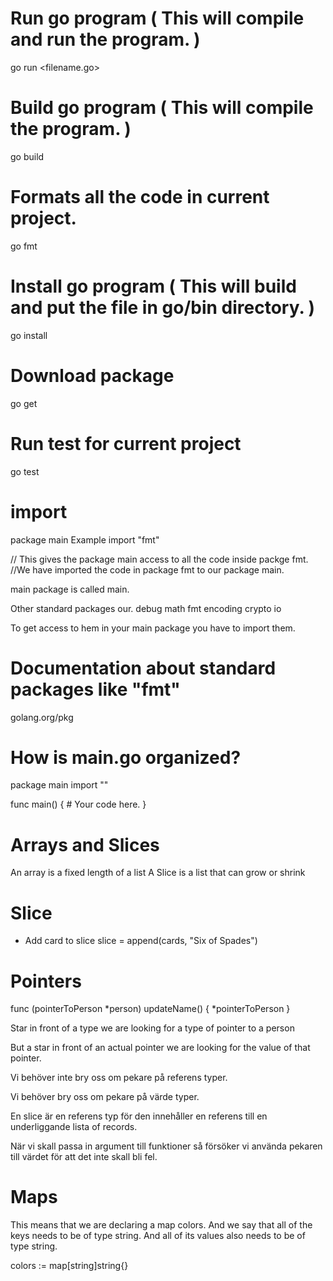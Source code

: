 # Run go program ( This will compile and run the program. )
go run <filename.go>

# Build go program ( This will compile the program. )
go build

# Formats all the code in current project.
go fmt

# Install go program ( This will build and put the file in go/bin directory. )
go install

# Download package
go get <package url>

# Run test for current project
go test


# import
package main
Example import "fmt"

// This gives the package main access to all the code inside packge fmt.
//We have imported the code in package fmt to our package main.

main package is called main.

Other standard packages our.
debug
math
fmt
encoding
crypto
io

To get access to hem in your main package you have to import them.

# Documentation about standard packages like "fmt"
golang.org/pkg

# How is main.go organized?

package main
import "<packagename>"

func main() {
    # Your code here.
}

# Arrays and Slices
An array is a fixed length of a list
A Slice is a list that can grow or shrink

# Slice
 - Add card to slice
  slice = append(cards, "Six of Spades")

# Pointers

func (pointerToPerson *person) updateName() {
    *pointerToPerson
}

Star in front of a type we are looking for a type of pointer to a person

But a star in front of an actual pointer we are looking for the value of that pointer.

Vi behöver inte bry oss om pekare på referens typer.

Vi behöver bry oss om pekare på värde typer.

En slice är en referens typ för den innehåller en referens till en underliggande lista of records.

När vi skall passa in argument till funktioner så försöker vi använda pekaren till värdet för att det inte skall bli fel.

# Maps

This means that we are declaring a map colors.
And we say that all of the keys needs to be of type string.
And all of its values also needs to be of type string.

colors := map[string]string{}